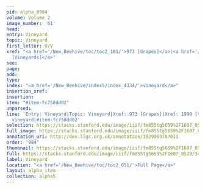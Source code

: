 ```yaml
---
pid: alpha_0984
volume: Volume 2
image_number: '61'
head: 
entry: Vineyard
topic: Vineyard
first_letter: U/V
xref: "<a href='/New_Beehive/toc/toc2_181/'>973 [Grapes]</a>|<a href='/New_Beehive/toc/toc2_364/'>1990
  [Vineyards]</a>"
see: 
page: 
add: 
type: 
index: "<a href='/New_Beehive/index5/index_4334/'>vineyard</a>"
insertion_xref: 
insertion: 
item: "#item-fc758dd02"
unparsed: 
line: 'Entry: Vineyard|Topic: Vineyard|Xref: 973 [Grapes]|Xref: 1990 [Vineyards]|Index:
  vineyard|#item-fc758dd02'
selection: https://stacks.stanford.edu/image/iiif/fm855tg5659%2F1607_0528/340,3871,2969,276/full/0/default.jpg
full_image: https://stacks.stanford.edu/image/iiif/fm855tg5659%2F1607_0528/full/full/0/default.jpg
annotation_uri: http://dev.llgc.org.uk/annotation/1529003787011
order: '984'
thumbnail: https://stacks.stanford.edu/image/iiif/fm855tg5659%2F1607_0528/340,3871,600,180/250,/0/default.jpg
full: https://stacks.stanford.edu/image/iiif/fm855tg5659%2F1607_0528/340,3871,2969,276/full/0/default.jpg
label: Vineyard
location: "<a href='/New_Beehive/toc/toc2_051/'>Full Page</a>"
layout: alpha_item
collection: alpha5
---
```


